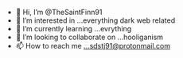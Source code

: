 - 👋 Hi, I’m @TheSaintFinn91
- 👀 I’m interested in ...everything dark web related
- 🌱 I’m currently learning ...evrything
- 💞️ I’m looking to collaborate on ...hooliganism
- 📫 How to reach me ...sdstj91@protonmail.com

<!---
TheSaintFinn91/TheSaintFinn91 is a ✨ special ✨ repository because its `README.md` (this file) appears on your GitHub profile.
You can click the Preview link to take a look at your changes.
--->
